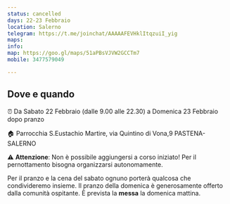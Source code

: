 ```yaml
---
status: cancelled
days: 22-23 Febbraio
location: Salerno
telegram: https://t.me/joinchat/AAAAAFEVHklItqzuiI_yig
maps: 
info: 
map: https://goo.gl/maps/51aPBsVJVW2GCCTm7
mobile: 3477579049

---
```

## Dove e quando

⏰  Da Sabato 22 Febbraio (dalle 9.00 alle 22.30) a Domenica 23 Febbraio dopo pranzo

🏠 Parrocchia S.Eustachio Martire, via Quintino di Vona,9 
PASTENA-SALERNO

⚠️ **Attenzione**: Non è possibile aggiungersi a corso iniziato! Per il pernottamento bisogna organizzarsi autonomamente.

Per il pranzo e la cena del sabato ognuno porterà qualcosa che condivideremo insieme.  Il pranzo della domenica è generosamente offerto dalla comunità ospitante. È prevista la **messa** la domenica mattina.
